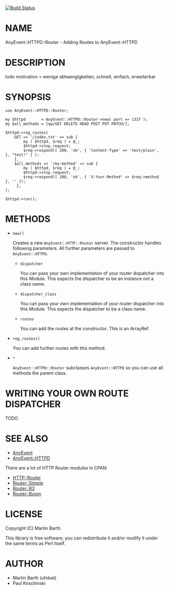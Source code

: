 [![Build Status](https://travis-ci.org/ufobat/p5-AnyEvent-HTTTPD-Router.svg?branch=master)](https://travis-ci.org/ufobat/p5-AnyEvent-HTTTPD-Router)
# NAME

AnyEvent::HTTPD::Router - Adding Routes to AnyEvent::HTTPD

# DESCRIPTION

todo motivation = wenige abhaengigkeiten, schnell, einfach, erweiterbar

# SYNOPSIS

    use AnyEvent::HTTPD::Router;

    my $httpd       = AnyEvent::HTTPD::Router->new( port => 1337 );
    my $all_methods = [qw/GET DELETE HEAD POST PUT PATCH/];

    $httpd->reg_routes(
        GET => '/index.txt' => sub {
            my ( $httpd, $req ) = @_;
            $httpd->stop_request;
            $req->respond([ 200, 'ok', { 'Content-Type' => 'text/plain', }, "test!" ] );
        },
        $all_methods => '/my-method' => sub {
            my ( $httpd, $req ) = @_;
            $httpd->stop_request;
            $req->respond([ 200, 'ok', { 'X-Your-Method' => $req->method }, '' ]);
         },
    );

    $httpd->run();

# METHODS

- `new()`

    Creates a new `AnyEvent::HTTP::Router` server. The constructor handles following parameters. All further parameters are passed to `AnyEvent::HTTPD`.

    - `dispatcher`

        You can pass your own implementation of your router dispatcher into this Module. This expects the dispatcher to be an instance not a class name.

    - `dispatcher_class`

        You can pass your own implementation of your router dispatcher into this Module. This expects the dispatcher to be a class name.

    - `routes`

        You can add the routes at the constructor. This is an ArrayRef.

- `reg_routes()`

    You can add further routes with this method.

- `*`

    `AnyEvent::HTTPD::Router` subclasses `AnyEvent::HTTPD` so you can use all methods the parent class.

# WRITING YOUR OWN ROUTE DISPATCHER

TODO

# SEE ALSO

- [AnyEvent](https://metacpan.org/pod/AnyEvent)
- [AnyEvent::HTTPD](https://metacpan.org/pod/AnyEvent::HTTPD)

There are a lot of HTTP Router modules in CPAN:

- [HTTP::Router](https://metacpan.org/pod/HTTP::Router)
- [Router::Simple](https://metacpan.org/pod/Router::Simple)
- [Router::R3](https://metacpan.org/pod/Router::R3)
- [Router::Boom](https://metacpan.org/pod/Router::Boom)

# LICENSE

Copyright (C) Martin Barth.

This library is free software; you can redistribute it and/or modify
it under the same terms as Perl itself.

# AUTHOR

- Martin Barth (ufobat)
- Paul Koschinski
